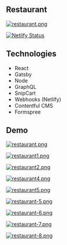 ## Restaurant

[![restaurant.png](https://i.postimg.cc/dtTJcJMZ/restaurant.png)](https://maleo-restaurant.netlify.app/)

[![Netlify Status](https://api.netlify.com/api/v1/badges/6dca52c4-3106-4659-ba5e-8cfe43dee7ea/deploy-status)](https://app.netlify.com/sites/maleo-restaurant/deploys)

## Technologies

- React
- Gatsby
- Node
- GraphQL
- SnipCart
- Webhooks (Netlify)
- Contentful CMS
- Formspree

## Demo

[![restaurant.png](https://i.postimg.cc/dtTJcJMZ/restaurant.png)](https://maleo-restaurant.netlify.app/)

[![restaurant1.png](https://i.postimg.cc/Gt6rT5Dp/restaurant1.png)](https://maleo-restaurant.netlify.app/)

[![restaurant2.png](https://i.postimg.cc/qBFpFzFd/restaurant2.png)](https://maleo-restaurant.netlify.app/)

[![restaurant4.png](https://i.postimg.cc/3NkYRTd6/restaurant4.png)](https://maleo-restaurant.netlify.app/)

[![restaurant5.png](https://i.postimg.cc/rmnqMmFx/restaurant5.png)](https://maleo-restaurant.netlify.app/)

[![restaurant-5.png](https://i.postimg.cc/k5DY5vpM/restaurant-5.png)](https://maleo-restaurant.netlify.app/)

[![restaurant-6.png](https://i.postimg.cc/HkYPqg0y/restaurant-6.png)](https://maleo-restaurant.netlify.app/)

[![restaurant-7.png](https://i.postimg.cc/rwfYcPgY/restaurant-7.png)](https://maleo-restaurant.netlify.app/)

[![restaurant-8.png](https://i.postimg.cc/28FK96WY/restaurant-8.png)](https://maleo-restaurant.netlify.app/)
